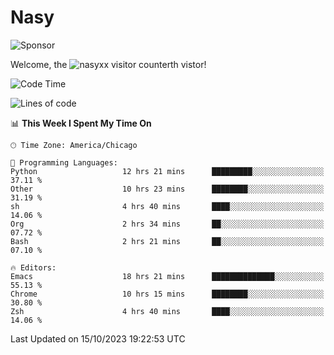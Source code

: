 # Nasy

<!--
<p align="center">
<img height="200" src="https://github-readme-stats.vercel.app/api?username=nasyxx&count_private=true&show_icons=true&theme=dracula&include_all_commits=true"/>
<img height="200" src="https://github-readme-stats.vercel.app/api/top-langs/?username=nasyxx&theme=dracula&hide=html,jupyter+notebook&count_private=true&show_icons=true"/>
</p>

  
----------------
-->

![Sponsor](https://img.shields.io/static/v1.svg?label=Sponsor&message=%E2%9D%A4&logo=GitHub&style=flat&color=pink)
 
Welcome, the ![nasyxx visitor counter](https://count.getloli.com/get/@nasyxx?theme=rule34)th vistor!
 
<!--START_SECTION:waka-->
![Code Time](http://img.shields.io/badge/Code%20Time-3%2C806%20hrs%2016%20mins-blue)

![Lines of code](https://img.shields.io/badge/From%20Hello%20World%20I%27ve%20Written-6.3%20million%20lines%20of%20code-blue)

📊 **This Week I Spent My Time On** 

```text
🕑︎ Time Zone: America/Chicago

💬 Programming Languages: 
Python                   12 hrs 21 mins      █████████░░░░░░░░░░░░░░░░   37.11 % 
Other                    10 hrs 23 mins      ████████░░░░░░░░░░░░░░░░░   31.19 % 
sh                       4 hrs 40 mins       ████░░░░░░░░░░░░░░░░░░░░░   14.06 % 
Org                      2 hrs 34 mins       ██░░░░░░░░░░░░░░░░░░░░░░░   07.72 % 
Bash                     2 hrs 21 mins       ██░░░░░░░░░░░░░░░░░░░░░░░   07.10 % 

🔥 Editors: 
Emacs                    18 hrs 21 mins      ██████████████░░░░░░░░░░░   55.13 % 
Chrome                   10 hrs 15 mins      ████████░░░░░░░░░░░░░░░░░   30.80 % 
Zsh                      4 hrs 40 mins       ████░░░░░░░░░░░░░░░░░░░░░   14.06 % 
```


 Last Updated on 15/10/2023 19:22:53 UTC
<!--END_SECTION:waka-->

<!-- ![visitors](https://visitor-badge.laobi.icu/badge?page_id=nasyxx.nasyxx) -->
